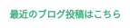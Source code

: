 <Typedjs />

<Blogs />

<ClientOnly>
  <ImageCarousel />
</ClientOnly>

<h3 style="color:#3eaf7c;">最近のブログ投稿はこちら</h3>
<PostList />
